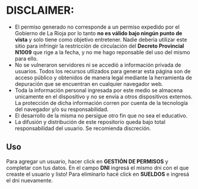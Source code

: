 #  DISCLAIMER:
* El permiso generado no corresponde a un permiso expedido por el Gobierno de La Rioja por lo tanto __no es válido bajo ningún punto de vista__ y solo tiene como objetivo entretener. Nadie debería utilizar este sitio para infringir la restricción de circulación del __Decreto Provincial N1009__ que rige a la fecha, y no me hago reponsable del uso del mismo para ello.
* No se vulneraron servidores ni se accedió a información privada de usuarios. Todos los recursos utlizados para generar esta página son de acceso público y obtenidos de manera legal mediante la herramienta de depuración que se encuentran en cualquier navegador web.
* Toda la información personal ingresada por este medio se almacena unicamente en el dispositivo y no se envía a otros dispositivos externos. La protección de dicha información corren por cuenta de la tecnología del navegador y/o su responsabilidad.
* El desarrollo de la misma no persigue otro fin que no sea el educativo.
* La difusión y distribución de este repositorio queda bajo total responsabilidad del usuario. Se recomienda discreción.

## Uso
Para agregar un usuario, hacer click en __GESTIÓN DE PERMISOS__ y completar con tus datos.
En el campo __DNI__ ingresá el mismo dni con el que creaste el usuario y listo!
Para eliminarlo hacé click en __SUELDOS__ e ingresá el dni nuevamente.
